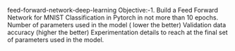 feed-forward-network-deep-learning
Objective:-1. Build a Feed Forward Network for MNIST Classification in Pytorch in not more than 10 epochs.
Number of parameters used in the model ( lower the better)
Validation data accuracy (higher the better)
Experimentation details to reach at the final set of parameters used in the model.
